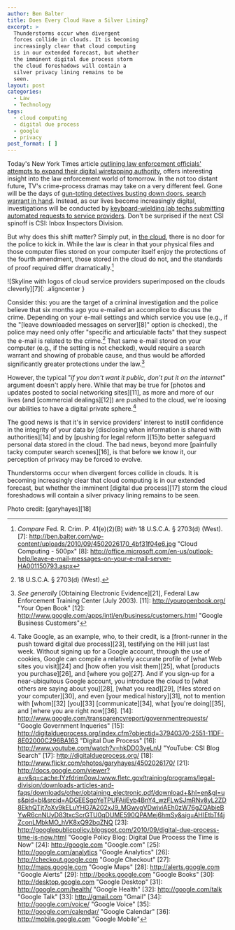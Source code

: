 ```yaml
---
author: Ben Balter
title: Does Every Cloud Have a Silver Lining?
excerpt: >
  Thunderstorms occur when divergent
  forces collide in clouds. It is becoming
  increasingly clear that cloud computing
  is in our extended forecast, but whether
  the imminent digital due process storm
  the cloud foreshadows will contain a
  silver privacy lining remains to be
  seen.
layout: post
categories:
  - Law
  - Technology
tags:
  - cloud computing
  - digital due process
  - google
  - privacy
post_format: [ ]
---
```


Today's New York Times article [outlining law enforcement officials' attempts to expand their digital wiretapping authority][2], offers interesting insight into the law enforcement world of tomorrow.  In the not too distant future, TV's crime-process dramas may take on a very different feel.  Gone will be the days of [gun-toting detectives busting down doors, search warrant in hand][3]. Instead, as our lives become increasingly digital, investigations will be conducted by [keyboard-wielding lab techs submitting automated requests to service providers][4].  Don't be surprised if the next CSI spinoff is CSI: Inbox Inspectors Division.

But why does this shift matter?  Simply put, in [the cloud][5], there is no door for the police to kick in.  While the law is clear in that your physical files and those computer files stored on your computer itself enjoy the protections of the fourth amendment, those stored in the cloud do not, and the standards of proof required differ dramatically.[^6]

![Skyline with logos of cloud service providers superimposed on the clouds cleverly][7]{: .aligncenter }

Consider this: you are the target of a criminal investigation and the police believe that six months ago you e-mailed an accomplice to discuss the crime. Depending on your e-mail settings and which service you use (e.g., if the "[leave downloaded messages on server][8]" option is checked), the police may need only offer "specific and articulable facts" that they suspect the e-mail is related to the crime.[^9] That same e-mail stored on your computer (e.g., if the setting is not checked), would require a search warrant and showing of probable cause, and thus would be afforded significantly greater protections under the law.[^10]

However, the typical "*if you don't want it public, don't put it on the internet*" argument doesn't apply here.  While that may be true for [photos and updates posted to social networking sites][11], as more and more of our lives (and [commercial dealings][12]) are pushed to the cloud, we're loosing our abilities to have a digital private sphere.[^13]

The good news is that it's in service providers' interest to instill confidence in the integrity of your data by [disclosing when information is shared with authorities][14] and by [pushing for legal reform ][15]to better safeguard personal data stored in the cloud. The bad news, beyond more [painfully tacky computer search scenes][16], is that before we know it, our perception of privacy may be forced to evolve.

Thunderstorms occur when divergent forces collide in clouds. It is becoming increasingly clear that cloud computing is in our extended forecast, but whether the imminent [digital due process][17] storm the cloud foreshadows will contain a silver privacy lining remains to be seen.

Photo credit: [garyhayes][18]

[1]: http://ben.balter.com/wp-content/uploads/2010/09/4502026170_4bf31f04e6.jpg
[2]: http://www.nytimes.com/2010/09/27/us/27wiretap.html?_r=1&ref=technology "NYT: U.S. Tries to Make It Easier to Wiretap the Internet"
[3]: http://www.youtube.com/watch?v=Vc51W8jGv9g
[4]: http://www.youtube.com/watch?v=6Z70BmmSkMY&feature=related "CSI Miami IP Address Lookup"
[5]: http://en.wikipedia.org/wiki/Cloud_computing "Wikipedia: Cloud Computing"
[^6]: *Compare* Fed. R. Crim. P. 41(e)(2)(B) *with* 18 U.S.C.A. § 2703(d) (West).
[7]: http://ben.balter.com/wp-content/uploads/2010/09/4502026170_4bf31f04e6.jpg "Cloud Computing - 500px"
[8]: http://office.microsoft.com/en-us/outlook-help/leave-e-mail-messages-on-your-e-mail-server-HA001150793.aspx
[^9]: 18 U.S.C.A. § 2703(d) (West).
[^10]: *See generall*y [Obtaining Electronic Evidence][21], Federal Law Enforcement Training Center (July 2003).
[11]: http://youropenbook.org/ "Your Open Book"
[12]: http://www.google.com/apps/intl/en/business/customers.html "Google Business Customers"
[^13]: Take Google, as an example, who, to their credit, is a [front-runner in the push toward digital due process][23], testifying on the Hill just last week. Without signing up for a Google account, through the use of cookies, Google can compile a relatively accurate profile of [what Web sites you visit][24] and [how often you visit them][25], what [products you purchase][26], and [where you go][27]. And if you sign-up for a near-ubiquitous Google account, you introduce the cloud to [what others are saying about you][28], [what you read][29], [files stored on your computer][30], and even [your medical history][31], not to mention with [whom][32] [you][33] [communicate][34], what [you're doing][35], and [where you are right now][36].
[14]: http://www.google.com/transparencyreport/governmentrequests/ "Google Government Inqueries"
[15]: http://digitaldueprocess.org/index.cfm?objectid=37940370-2551-11DF-8E02000C296BA163 "Digital Due Process"
[16]: http://www.youtube.com/watch?v=hkDD03yeLnU "YouTube: CSI Blog Search"
[17]: http://digitaldueprocess.org/
[18]: http://www.flickr.com/photos/garyhayes/4502026170/
[21]: http://docs.google.com/viewer?a=v&q=cache:IYzfdrim0owJ:www.fletc.gov/training/programs/legal-division/downloads-articles-and-faqs/downloads/other/obtaining_electronic.pdf/download+&hl=en&gl=us&pid=bl&srcid=ADGEESgpYeTPUFAijEyb4BnY4_wzFLwSJmRNv8yL2ZD8EkhQTjt7oXv9kELuYHG7A202xJ9_MGwvgVDwjviAEh0zW76gZQAbieBYwR6cnNUyD83txcScrGTU0qDUME590QPAMej6hmSy&sig=AHIEtbTf4jZconLMbkMO_hVK8xQ92bqZNQ
[23]: http://googlepublicpolicy.blogspot.com/2010/09/digital-due-process-time-is-now.html "Google Policy Blog: Digital Due Process the Time is Now"
[24]: http://google.com "Google.com"
[25]: http://google.com/analytics "Google Analytics"
[26]: http://checkout.google.com "Google Checkout"
[27]: http://maps.google.com "Google Maps"
[28]: http://alerts.google.com "Google Alerts"
[29]: http://books.google.com "Google Books"
[30]: http://desktop.google.com "Google Desktop"
[31]: http://google.com/health/ "Google Health"
[32]: http://google.com/talk "Google Talk"
[33]: http://gmail.com "Gmail"
[34]: http://google.com/voice/ "Google Voice"
[35]: http://google.com/calendar/ "Google Calendar"
[36]: http://mobile.google.com "Google Mobile"
